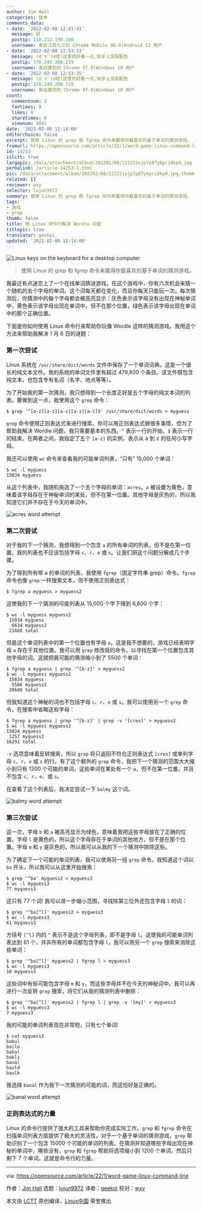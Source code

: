 ```yaml
---
author: Jim Hall
categories: 技术
comments_data:
- date: '2022-02-08 12:41:41'
  message: 好
  postip: 118.212.198.166
  username: 来自江西九江的 Chrome Mobile 98.0|Android 12 用户
- date: '2022-02-08 12:53:33'
  message: (σﾟ∀ﾟ)σ哇!这里的好看一点,知乎上没有配色
  postip: 178.249.208.219
  username: 来自捷克的 Chrome 97.0|Windows 10 用户
- date: '2022-02-08 12:53:35'
  message: (σﾟ∀ﾟ)σ哇!这里的好看一点,知乎上没有配色
  postip: 178.249.208.219
  username: 来自捷克的 Chrome 97.0|Windows 10 用户
count:
  commentnum: 3
  favtimes: 0
  likes: 0
  sharetimes: 0
  viewnum: 4041
date: '2022-02-08 12:14:00'
editorchoice: false
excerpt: 使用 Linux 的 grep 和 fgrep 命令来赢得你最喜欢的基于单词的猜测游戏。
fromurl: https://opensource.com/article/22/1/word-game-linux-command-line
id: 14253
islctt: true
largepic: /data/attachment/album/202202/08/122231xjp7p87y6pri8kp0.jpg
permalink: /article-14253-1.html
pic: /data/attachment/album/202202/08/122231xjp7p87y6pri8kp0.jpg.thumb.jpg
related: []
reviewer: wxy
selector: lujun9972
summary: 使用 Linux 的 grep 和 fgrep 命令来赢得你最喜欢的基于单词的猜测游戏。
tags:
- 游戏
- grep
thumb: false
title: 用 Linux 命令行解决 Wordle 问题
titlepic: true
translator: geekpi
updated: '2022-02-08 12:14:00'
---
```


![](/data/attachment/album/202202/08/122231xjp7p87y6pri8kp0.jpg "Linux keys on the keyboard for a desktop computer")



> 
> 使用 Linux 的 grep 和 fgrep 命令来赢得你最喜欢的基于单词的猜测游戏。
> 
> 
> 


我最近有点迷恋上了一个在线单词猜谜游戏，在这个游戏中，你有六次机会来猜一个随机的五个字母的单词。这个词每天都在变化，而且你每天只能玩一次。每次猜测后，你猜测中的每个字母都会被高亮显示：灰色表示该字母没有出现在神秘单词中，黄色表示该字母出现在单词中，但不在那个位置，绿色表示该字母出现在单词中的那个正确位置。


下面是你如何使用 Linux 命令行来帮助你玩像 Wordle 这样的猜测游戏。我用这个方法来帮助我解决 1 月 6 日的谜题：


### 第一次尝试


Linux 系统在 `/usr/share/dict/words` 文件中保存了一个单词词典。这是一个很长的纯文本文件。我的系统的单词文件里有超过 479,800 个条目。该文件既包含纯文本，也包含专有名词（名字、地点等等）。


为了开始我的第一次猜测，我只想得到一个长度正好是五个字母的纯文本词的列表。要做到这一点，我使用这个 `grep` 命令：



```
$ grep '^[a-z][a-z][a-z][a-z][a-z]$' /usr/share/dict/words > myguess

```

`grep` 命令使用正则表达式来进行搜索。你可以用正则表达式做很多事情，但为了帮助我解决 Wordle 问题，我只需要基本的东西。`^` 表示一行的开始，`$` 表示一行的结束。在两者之间，我指定了五个 `[a-z]` 的实例，表示从 a 到 z 的任何小写字母。


我还可以使用 `wc` 命令来查看我的可能单词列表，“只有” 15,000 个单词：



```
$ wc -l myguess
15034 myguess

```

从这个列表中，我随机挑选了一个五个字母的单词：`acres`。`a` 被设置为黄色，意味着该字母存在于神秘单词的某处，但不在第一位置。其他字母是灰色的，所以我知道它们并不存在于今天的单词中。


![acres word attempt](/data/attachment/album/202202/08/121439skac6467c00p4e52.png "acres word attempt")


### 第二次尝试


对于我的下一个猜测，我想得到一个包含 `a` 的所有单词的列表，但不是在第一位置。我的列表也不应该包括字母 `c`、`r`、`e` 或 `s`。让我们把这个问题分解成几个步骤。


为了得到所有带 a 的单词的列表，我使用 `fgrep`（固定字符串 grep）命令。`fgrep` 命令也像 `grep` 一样搜索文本，但不使用正则表达式：



```
$ fgrep a myguess > myguess2

```

这使我的下一个猜测的可能列表从 15,000 个字下降到 6,600 个字：



```
$ wc -l myguess myguess2
 15034 myguess
  6634 myguess2
 21668 total

```

但是这个单词列表中的第一个位置也有字母 `a`，这是我不想要的。游戏已经表明字母 `a` 存在于其他位置。我可以用 `grep` 修改我的命令，以寻找在第一个位置包含其他字母的词。这就把我可能的猜测缩小到了 5500 个单词：



```
$ fgrep a myguess | grep '^[b-z]' > myguess2
$ wc -l myguess myguess2
 15034 myguess
  5566 myguess2
 20600 total

```

但我知道这个神秘的词也不包括字母 `c`、`r`、`e` 或 `s`。我可以使用另一个 `grep` 命令，在搜索中省略这些字母：



```
$ fgrep a myguess | grep '^[b-z]' | grep -v '[cres]' > myguess2
$ wc -l myguess myguess2
15034 myguess
 1257 myguess2
16291 total

```

`-v` 选项意味着反转搜索，所以 `grep` 将只返回不符合正则表达式 `[cres]` 或单列字母 `c`、`r`、`e` 或 `s` 的行。有了这个额外的 `grep` 命令，我把下一个猜测的范围大大缩小到只有 1200 个可能的单词，这些单词在某处有一个 `a`，但不在第一位置，并且不包含 `c`、`r`、`e`、或 `s`。


在查看了这个列表后，我决定尝试一下 `balmy` 这个词。


![balmy word attempt](/data/attachment/album/202202/08/121440pluqoifa0peuf80j.png "balmy word attempt")


### 第三次尝试


这一次，字母 `b` 和 `a` 被高亮显示为绿色，意味着我把这些字母放在了正确的位置。字母 `l` 是黄色的，所以这个字母存在于单词的其他地方，但不是在那个位置。字母 `m` 和 `y` 是灰色的，所以我可以从我的下一个猜测中排除这些。


为了确定下一个可能的单词列表，我可以使用另一组 `grep` 命令。我知道这个词以 `ba` 开头，所以我可以从这里开始搜索：



```
$ grep '^ba' myguess2 > myguess3
$ wc -l myguess3
77 myguess3

```

这只有 77 个词! 我可以进一步缩小范围，寻找除第三位外还包含字母 `l` 的词：



```
$ grep '^ba[^l]' myguess2 > myguess3
$ wc -l myguess3
61 myguess3

```

方括号 `[^l]` 内的 `^` 表示不是这个字母列表，即不是字母 `l`。这使我的可能单词列表达到 61 个，并非所有的单词都包含字母 `l`，我可以用另一个 `grep` 搜索来消除这些单词：



```
$ grep '^ba[^l]' myguess2 | fgrep l > myguess3
$ wc -l myguess3
10 myguess3

```

这些词中有些可能包含字母 `m` 和 `y`，而这些字母并不在今天的神秘词中。我可以再进行一次反转 `grep` 搜索，将它们从我的猜测列表中删除：



```
$ grep '^ba[^l]' myguess2 | fgrep l | grep -v '[my]' > myguess3
$ wc -l myguess3
7 myguess3

```

我的可能的单词列表现在非常短，只有七个单词!



```
$ cat myguess3
babul
bailo
bakal
bakli
banal
bauld
baulk

```

我选择 `banal` 作为我下一次猜测的可能的词，而这恰好是正确的。


![banal word attempt](/data/attachment/album/202202/08/121440u3qadwak7q7h5aca.png "banal word attempt")


### 正则表达式的力量


Linux 的命令行提供了强大的工具来帮助你完成实际工作。`grep` 和 `fgrep` 命令在扫描单词列表方面提供了极大的灵活性。对于一个基于单词的猜测游戏，`grep` 帮助识别了一个包含 15000 个可能的单词的列表。在猜测并知道哪些字母出现在神秘的单词中，哪些没有，`grep` 和 `fgrep` 帮助将选项缩小到 1200 个单词，然后只剩下 7 个单词。这就是命令行的力量。




---


via: <https://opensource.com/article/22/1/word-game-linux-command-line>


作者：[Jim Hall](https://opensource.com/users/jim-hall) 选题：[lujun9972](https://github.com/lujun9972) 译者：[geekpi](https://github.com/geekpi) 校对：[wxy](https://github.com/wxy)


本文由 [LCTT](https://github.com/LCTT/TranslateProject) 原创编译，[Linux中国](https://linux.cn/) 荣誉推出